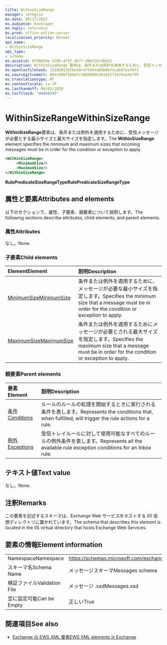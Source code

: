 ```yaml
---
title: WithinSizeRange
manager: sethgros
ms.date: 09/17/2015
ms.audience: Developer
ms.topic: reference
ms.prod: office-online-server
localization_priority: Normal
api_name:
- WithinSizeRange
api_type:
- schema
ms.assetid: 6f98650e-3399-4f87-9b7f-40bf20cdb821
description: WithinSizeRange 要素は、条件または例外を適用するために、受信メッセージが必要とする最小サイズと最大サイズを指定します。
ms.openlocfilehash: 31da5815b70e20c47594da89b0b7ccab87eaf8f3
ms.sourcegitcommit: 88ec988f2bb67c1866d06b361615f3674a24e795
ms.translationtype: MT
ms.contentlocale: ja-JP
ms.lasthandoff: 06/03/2020
ms.locfileid: "44459743"
---
```

# <a name="withinsizerange"></a><span data-ttu-id="4584b-103">WithinSizeRange</span><span class="sxs-lookup"><span data-stu-id="4584b-103">WithinSizeRange</span></span>

<span data-ttu-id="4584b-104">**WithinSizeRange**要素は、条件または例外を適用するために、受信メッセージが必要とする最小サイズと最大サイズを指定します。</span><span class="sxs-lookup"><span data-stu-id="4584b-104">The **WithinSizeRange** element specifies the minimum and maximum sizes that incoming messages must be in order for the condition or exception to apply.</span></span> 
  
```XML
<WithinSizeRange>
     <MinimumSize/>
     <MaximumSize/>
</WithinSizeRange>
```

 <span data-ttu-id="4584b-105">**RulePredicateSizeRangeType**</span><span class="sxs-lookup"><span data-stu-id="4584b-105">**RulePredicateSizeRangeType**</span></span>
## <a name="attributes-and-elements"></a><span data-ttu-id="4584b-106">属性と要素</span><span class="sxs-lookup"><span data-stu-id="4584b-106">Attributes and elements</span></span>

<span data-ttu-id="4584b-107">以下のセクションで、属性、子要素、親要素について説明します。</span><span class="sxs-lookup"><span data-stu-id="4584b-107">The following sections describe attributes, child elements, and parent elements.</span></span>
  
### <a name="attributes"></a><span data-ttu-id="4584b-108">属性</span><span class="sxs-lookup"><span data-stu-id="4584b-108">Attributes</span></span>

<span data-ttu-id="4584b-109">なし。</span><span class="sxs-lookup"><span data-stu-id="4584b-109">None.</span></span>
  
### <a name="child-elements"></a><span data-ttu-id="4584b-110">子要素</span><span class="sxs-lookup"><span data-stu-id="4584b-110">Child elements</span></span>

|<span data-ttu-id="4584b-111">**Element**</span><span class="sxs-lookup"><span data-stu-id="4584b-111">**Element**</span></span>|<span data-ttu-id="4584b-112">**説明**</span><span class="sxs-lookup"><span data-stu-id="4584b-112">**Description**</span></span>|
|:-----|:-----|
|[<span data-ttu-id="4584b-113">MinimumSize</span><span class="sxs-lookup"><span data-stu-id="4584b-113">MinimumSize</span></span>](minimumsize.md) <br/> |<span data-ttu-id="4584b-114">条件または例外を適用するために、メッセージが必要な最小サイズを指定します。</span><span class="sxs-lookup"><span data-stu-id="4584b-114">Specifies the minimum size that a message must be in order for the condition or exception to apply.</span></span>  <br/> |
|[<span data-ttu-id="4584b-115">MaximumSize</span><span class="sxs-lookup"><span data-stu-id="4584b-115">MaximumSize</span></span>](maximumsize.md) <br/> |<span data-ttu-id="4584b-116">条件または例外を適用するためにメッセージが必要とされる最大サイズを指定します。</span><span class="sxs-lookup"><span data-stu-id="4584b-116">Specifies the maximum size that a message must be in order for the condition or exception to apply.</span></span>  <br/> |
   
### <a name="parent-elements"></a><span data-ttu-id="4584b-117">親要素</span><span class="sxs-lookup"><span data-stu-id="4584b-117">Parent elements</span></span>

|<span data-ttu-id="4584b-118">**要素**</span><span class="sxs-lookup"><span data-stu-id="4584b-118">**Element**</span></span>|<span data-ttu-id="4584b-119">**説明**</span><span class="sxs-lookup"><span data-stu-id="4584b-119">**Description**</span></span>|
|:-----|:-----|
|[<span data-ttu-id="4584b-120">条件</span><span class="sxs-lookup"><span data-stu-id="4584b-120">Conditions</span></span>](conditions.md) <br/> |<span data-ttu-id="4584b-121">ルールのルールの処理を開始するときに実行される条件を表します。</span><span class="sxs-lookup"><span data-stu-id="4584b-121">Represents the conditions that, when fulfilled, will trigger the rule actions for a rule.</span></span>  <br/> |
|[<span data-ttu-id="4584b-122">例外</span><span class="sxs-lookup"><span data-stu-id="4584b-122">Exceptions</span></span>](exceptions.md) <br/> |<span data-ttu-id="4584b-123">受信トレイルールに対して使用可能なすべてのルールの例外条件を表します。</span><span class="sxs-lookup"><span data-stu-id="4584b-123">Represents all the available rule exception conditions for an Inbox rule.</span></span>  <br/> |
   
## <a name="text-value"></a><span data-ttu-id="4584b-124">テキスト値</span><span class="sxs-lookup"><span data-stu-id="4584b-124">Text value</span></span>

<span data-ttu-id="4584b-125">なし。</span><span class="sxs-lookup"><span data-stu-id="4584b-125">None.</span></span>
  
## <a name="remarks"></a><span data-ttu-id="4584b-126">注釈</span><span class="sxs-lookup"><span data-stu-id="4584b-126">Remarks</span></span>

<span data-ttu-id="4584b-127">この要素を記述するスキーマは、Exchange Web サービスをホストする IIS 仮想ディレクトリに置かれています。</span><span class="sxs-lookup"><span data-stu-id="4584b-127">The schema that describes this element is located in the IIS virtual directory that hosts Exchange Web Services.</span></span>
  
## <a name="element-information"></a><span data-ttu-id="4584b-128">要素の情報</span><span class="sxs-lookup"><span data-stu-id="4584b-128">Element information</span></span>

|||
|:-----|:-----|
|<span data-ttu-id="4584b-129">Namespace</span><span class="sxs-lookup"><span data-stu-id="4584b-129">Namespace</span></span>  <br/> |https://schemas.microsoft.com/exchange/services/2006/messages  <br/> |
|<span data-ttu-id="4584b-130">スキーマ名</span><span class="sxs-lookup"><span data-stu-id="4584b-130">Schema Name</span></span>  <br/> |<span data-ttu-id="4584b-131">メッセージスキーマ</span><span class="sxs-lookup"><span data-stu-id="4584b-131">Messages schema</span></span>  <br/> |
|<span data-ttu-id="4584b-132">検証ファイル</span><span class="sxs-lookup"><span data-stu-id="4584b-132">Validation File</span></span>  <br/> |<span data-ttu-id="4584b-133">メッセージ .xsd</span><span class="sxs-lookup"><span data-stu-id="4584b-133">Messages.xsd</span></span>  <br/> |
|<span data-ttu-id="4584b-134">空に設定可能</span><span class="sxs-lookup"><span data-stu-id="4584b-134">Can be Empty</span></span>  <br/> |<span data-ttu-id="4584b-135">正しい</span><span class="sxs-lookup"><span data-stu-id="4584b-135">True</span></span>  <br/> |
   
## <a name="see-also"></a><span data-ttu-id="4584b-136">関連項目</span><span class="sxs-lookup"><span data-stu-id="4584b-136">See also</span></span>



- [<span data-ttu-id="4584b-137">Exchange の EWS XML 要素</span><span class="sxs-lookup"><span data-stu-id="4584b-137">EWS XML elements in Exchange</span></span>](ews-xml-elements-in-exchange.md)

